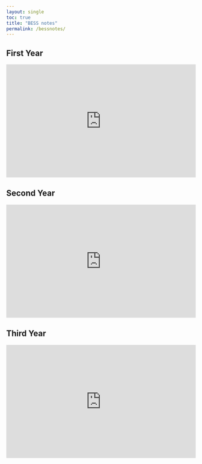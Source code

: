 ```yaml
---
layout: single
toc: true
title: "BESS notes"
permalink: /bessnotes/
---
```


## First Year
<iframe src="https://drive.google.com/embeddedfolderview?id=1mxEO2E_Af_nkzSUZGtuGL1Qzm6uWtjER#list" style="width:100%; height:300px; border:0;"></iframe>


## Second Year
<iframe src="https://drive.google.com/embeddedfolderview?id=1I_4EvErNDz6LQyPd6H4vzT9BGTCyWxNR#list" style="width:100%; height:300px; border:0;"></iframe>

## Third Year
<iframe src="https://drive.google.com/embeddedfolderview?id=1u6FHDL2LDx5Ecm3UH10unIbe1ixtBVXI#list" style="width:100%; height:300px; border:0;"></iframe>


